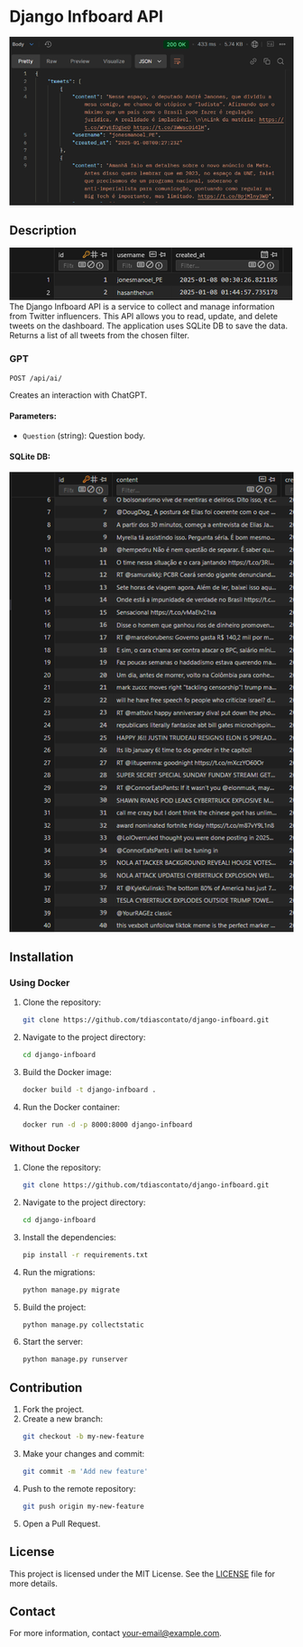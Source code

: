# Django Infboard API

![alt text](<Captura de tela 2025-01-07 223849.png>)

## Description
![alt text](<Captura de tela 2025-01-07 225859.png>)
The Django Infboard API is a service to collect and manage information from Twitter influencers. This API allows you to read, update, and delete tweets on the dashboard. The application uses SQLite DB to save the data.
Returns a list of all tweets from the chosen filter.

### GPT
```
POST /api/ai/
```
Creates an interaction with ChatGPT.
#### Parameters:
- `Question` (string): Question body.

#### SQLite DB:
![alt text](<Captura de tela 2025-01-07 230152.png>)

## Installation
### Using Docker
1. Clone the repository:
    ```bash
    git clone https://github.com/tdiascontato/django-infboard.git
    ```
2. Navigate to the project directory:
    ```bash
    cd django-infboard
    ```
3. Build the Docker image:
    ```bash
    docker build -t django-infboard .
    ```
4. Run the Docker container:
    ```bash
    docker run -d -p 8000:8000 django-infboard
    ```

### Without Docker
1. Clone the repository:
    ```bash
    git clone https://github.com/tdiascontato/django-infboard.git
    ```
2. Navigate to the project directory:
    ```bash
    cd django-infboard
    ```
3. Install the dependencies:
    ```bash
    pip install -r requirements.txt
    ```
4. Run the migrations:
    ```bash
    python manage.py migrate
    ```
5. Build the project:
    ```bash
    python manage.py collectstatic
    ```
6. Start the server:
    ```bash
    python manage.py runserver
    ```


## Contribution
1. Fork the project.
2. Create a new branch:
    ```bash
    git checkout -b my-new-feature
    ```
3. Make your changes and commit:
    ```bash
    git commit -m 'Add new feature'
    ```
4. Push to the remote repository:
    ```bash
    git push origin my-new-feature
    ```
5. Open a Pull Request.

## License
This project is licensed under the MIT License. See the [LICENSE](LICENSE) file for more details.

## Contact
For more information, contact [your-email@example.com](mailto:your-email@example.com).
